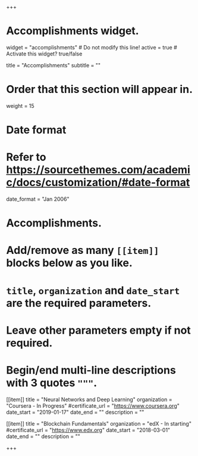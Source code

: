 +++
# Accomplishments widget.
widget = "accomplishments"  # Do not modify this line!
active = true  # Activate this widget? true/false

title = "Accomplish&shy;ments"
subtitle = ""

# Order that this section will appear in.
weight = 15

# Date format
#   Refer to https://sourcethemes.com/academic/docs/customization/#date-format
date_format = "Jan 2006"

# Accomplishments.
#   Add/remove as many `[[item]]` blocks below as you like.
#   `title`, `organization` and `date_start` are the required parameters.
#   Leave other parameters empty if not required.
#   Begin/end multi-line descriptions with 3 quotes `"""`.

[[item]]
  title = "Neural Networks and Deep Learning"
  organization = "Coursera - In Progress"
  #certificate_url = "https://www.coursera.org"
  date_start = "2019-01-17"
  date_end = ""
  description = ""

[[item]]
  title = "Blockchain Fundamentals"
  organization = "edX - In starting"
  #certificate_url = "https://www.edx.org"
  date_start = "2018-03-01"
  date_end = ""
  description = ""

+++
<!---  
[[item]]
  title = "Blockchain: Understanding Its Uses and Implications"
  organization = "DataCamp"
  #certificate_url = "https://www.datacamp.com"
  date_start = "2017-07-01"
  date_end = "2017-12-21"
  description = ""
-->